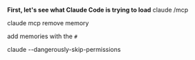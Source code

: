 
**First, let's see what Claude Code is trying to load**
claude /mcp

claude mcp remove memory




add memories with the `#`



claude  --dangerously-skip-permissions



